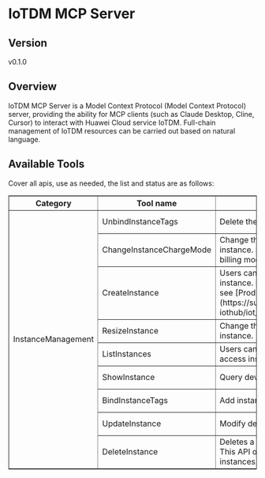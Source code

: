 # IoTDM MCP Server


## Version
v0.1.0

## Overview

IoTDM MCP Server is a Model Context Protocol (Model Context Protocol) server, providing the ability for MCP clients (such as Claude Desktop, Cline, Cursor) to interact with Huawei Cloud service IoTDM. Full-chain management of IoTDM resources can be carried out based on natural language.

## Available Tools
Cover all apis, use as needed, the list and status are as follows:

<html> 
<head></head> 
<body> 
<table border="1" cellspacing="0" cellpadding="5"> 
<tbody> 
<tr> 
<th>Category</th> 
<th>Tool name</th> 
<th>Function description</th> 
<th>Status</th> 
</tr> 
<tr> 
<td rowspan="9">InstanceManagement</td> 
<td>UnbindInstanceTags</td> <td>Delete the instance tag. </td>
<td>To be tested</td>
</tr>
<tr>
<td>ChangeInstanceChargeMode</td>
<td>Change the billing mode of the device access instance. Supports changing the on-demand billing mode to the annual/monthly billing mode. </td>
<td>To be tested</td>
</tr>
<tr>
<td>CreateInstance</td>
<td>Users can call this API to create a device access instance. For supported instance specifications, see [Product Specifications](https://support.huaweicloud.com/productdesc-iothub/iot_04_0014.html). </td>
<td>To be tested</td>
</tr>
<tr>
<td>ResizeInstance</td>
<td>Change the specifications of the device access instance. </td>
<td>To be tested</td>
</tr>
<tr>
<td>ListInstances</td>
<td>Users can call this API to query the device access instance list. </td>
<td>To be tested</td>
</tr>
<tr>
<td>ShowInstance</td>
<td>Query device access instance details. </td>
<td>To be tested</td>
</tr>
<tr>
<td>BindInstanceTags</td>
<td>Add instance tags. </td>
<td>To be tested</td>
</tr>
<tr>
<td>UpdateInstance</td>
<td>Modify device access instance information. </td>
<td>To be tested</td>
</tr>
<tr>
<td>DeleteInstance</td>
<td>Deletes a device access instance. Constraint: This API only supports deleting pay-as-you-go instances. </td>
<td>To be tested</td>
</tr>
</tbody>
</table>
</body>
</html>